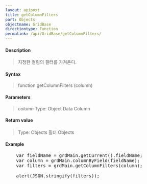 ```yaml
---
layout: apipost
title: getColumnFilters
part: Objects
objectname: GridBase
directiontype: Function
permalink: /api/GridBase/getColumnFilters/
---
```



#### Description

> 지정한 컬럼의 필터를 가져온다.

#### Syntax

> function getColumnFilters (column)

#### Parameters

> *column*
> Type: Object
> Data Column


#### Return value

> Type: Objects
> 필터 Objects


#### Example

<pre class="prettyprint">
	var fieldName = grdMain.getCurrent().fieldName;
	var column = grdMain.columnByField(fieldName);
	var filters = grdMain.getColumnFilters(column);
	
	alert(JSON.stringify(filters));				
</pre>

